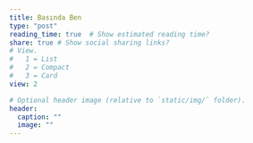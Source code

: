 ```yaml
---
title: Basında Ben
type: "post"
reading_time: true  # Show estimated reading time?
share: true # Show social sharing links?
# View.
#   1 = List
#   2 = Compact
#   3 = Card
view: 2

# Optional header image (relative to `static/img/` folder).
header:
  caption: ""
  image: ""
---
```

